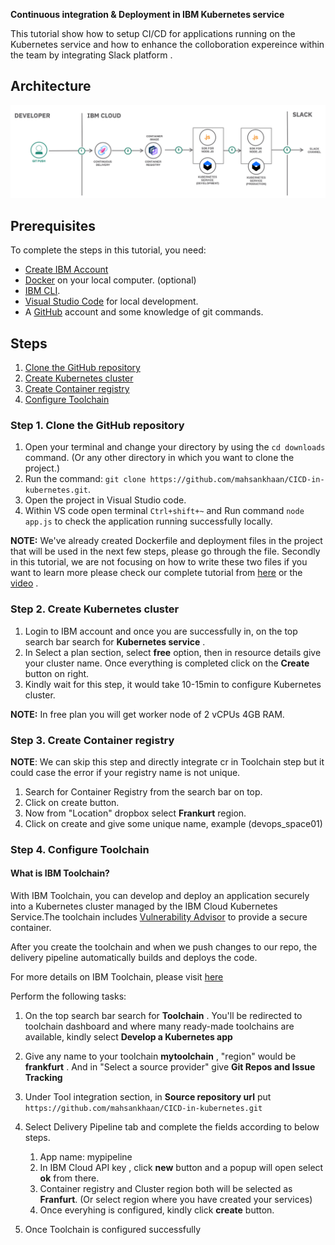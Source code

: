 **Continuous integration & Deployment in IBM Kubernetes service**


This tutorial show how to setup CI/CD for applications running on the Kubernetes service and how to enhance the colloboration expereince within the team by integrating Slack platform . 


## Architecture 

![Architecture diagram of CI/CD](images/m1.png)


## Prerequisites

To complete the steps in this tutorial, you need:
* [Create IBM Account](link)
* [Docker](https://docs.docker.com/install/) on your local computer. (optional)
* [IBM CLI](https://docs.docker.com/install/).
* [Visual Studio Code](https://code.visualstudio.com/) for local development.
* A [GitHub](https://github.com/) account and some knowledge of git commands.


## Steps

1. [Clone the GitHub repository](#step-1-clone-the-github-repository)
1. [Create Kubernetes cluster](#step-2-create-kubernetes-cluster)
1. [Create Container registry](#step-3-create-container-registry)
1. [Configure Toolchain](#step-4-configure-toolchain)

### Step 1. Clone the GitHub repository
1. Open your terminal and change your directory by using the `cd downloads` command. (Or any other directory in which you want to clone the project.)
1. Run the command: `git clone https://github.com/mahsankhaan/CICD-in-kubernetes.git`.
1. Open the project in Visual Studio code.
1. Within VS code open terminal `Ctrl+shift+~` and Run command `node app.js` to check the application running successfully locally.


__NOTE:__ We've already created Dockerfile and deployment files in the project that will be used in the next few steps, please go through the file. Secondly in this tutorial, we are not focusing on how to write these two files if you want to learn more please check our complete tutorial from [here](https://github.com/marketplace) or the [video](https://www.youtube.com/watch?v=_oKqtRf0aSY) .

### Step 2. Create Kubernetes cluster
1. Login to IBM account and once you are successfully in, on the top search bar search for __Kubernetes service__ .
1. In Select a plan section, select __free__ option, then in resource details give your cluster name. Once everything is completed click on the __Create__ button on right.
1. Kindly wait for this step, it would take 10-15min to configure Kubernetes cluster.

__NOTE:__ In free plan you will get worker node of  2 vCPUs 4GB RAM.


### Step 3. Create Container registry

__NOTE__: We can skip this step and directly integrate cr in Toolchain step but it could case the error if your registry name is not unique.


1. Search for Container Registry from the search bar on top.
1. Click on create button.
1. Now from "Location" dropbox select __Frankurt__  region. 
1. Click on create and give some unique name, example (devops_space01)


### Step 4. Configure Toolchain

#### What is IBM Toolchain?
With IBM Toolchain, you can develop and deploy an application securely into a Kubernetes cluster managed by the IBM Cloud Kubernetes Service.The toolchain includes [Vulnerability Advisor](https://cloud.ibm.com/docs/va) to provide a secure container.

After you create the toolchain and when we push changes to our repo, the delivery pipeline automatically builds and deploys the code.

For more details on IBM Toolchain, please visit [here](https://www.ibm.com/cloud/architecture/toolchains)

Perform the following tasks:
1. On the top search bar search for __Toolchain__ . You'll be redirected to toolchain dashboard and where many ready-made toolchains are available, kindly select __Develop a Kubernetes app__
1.  Give any name to your toolchain __mytoolchain__ , "region" would be __frankfurt__  . And in "Select a source provider" give __Git Repos and Issue Tracking__
1. Under Tool integration section, in __Source repository url__ put `https://github.com/mahsankhaan/CICD-in-kubernetes.git `
1. Select Delivery Pipeline tab and complete the fields according to below steps.

   1. App name:  mypipeline
   1. In IBM Cloud API key , click  __new__ button and a popup will open select __ok__ from there.
   1. Container registry and Cluster region both will be selected as __Franfurt__. (Or select region where you have created             your services)
   1. Once everyhing is configured, kindly click __create__ button.
1. Once Toolchain is configured successfully
   
